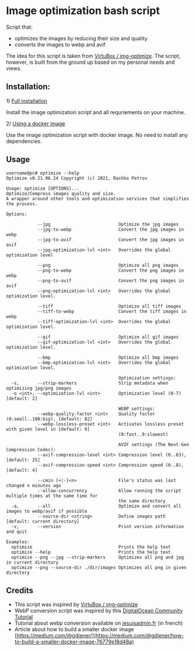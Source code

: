 # Image optimization bash script

Script that:

-   optimizes the images by reducing their size and quality
-   converts the images to webp and avif

The idea for this script is taken from [VirtuBox / img-optimize](https://github.com/VirtuBox/img-optimize). The script, however, is built from the ground up based on my personal needs and views.

## Installation:

1\) [Full installation](https://github.com/rashkopetrov/img-optimize/blob/master/README-INSTALLATION.md)

Install the image optimization script and all requriements on your machine.

2\) [Using a docker image](https://github.com/rashkopetrov/img-optimize/blob/master/README-DOCKER.md)

Use the image optimization script with docker image. No need to install any dependencies.

## Usage

```
username@pc# optimize --help
Optimize v0.21.06.24 Copyright (c) 2021, Rashko Petrov

Usage: optimize [OPTIONS]...
Optimize/Compress images quality and size.
A wrapper around other tools and optimization services that simplifies the process.

Options:

            --jpg                          Optimize the jpg images
            --jpg-to-webp                  Convert the jpg images in webp
            --jpg-to-avif                  Convert the jpg images in avif
            --jpg-optimization-lvl <int>   Overrides the global optimization level

            --png                          Optimize all png images
            --png-to-webp                  Convert the png images in webp
            --png-to-avif                  Convert the png images in avif
            --png-optimization-lvl <int>   Overrides the global optimization level.

            --tiff                         Optimize all tiff images
            --tiff-to-webp                 Convert the tiff images in webp
            --tiff-optimization-lvl <int>  Overrides the global optimization level.

            --gif                          Optimize all gif images
            --gif-optimization-lvl <int>   Overrides the global optimization level.

            --bmp                          Optimize all bmp images
            --bmp-optimization-lvl <int>   Overrides the global optimization level.

                                           Optimization settings:
  -s,       --strip-markers                Strip metadata when optimizing jpg/png images
  -o <int>, --optimization-lvl <int>       Optimization level (0-7) [default: 2]

                                           WEBP settings:
            --webp-quality-factor <int>    Quality factor (0:small..100:big), [default: 82]
            --webp-lossless-preset <int>   Activates lossless preset with given level in [default: 9]
                                           (0:fast..9:slowest)

                                           AVIF settings (The Next-Gen Compression Codec):
            --avif-compression-level <int> Compression level (0..63), [default: 25]
            --avif-compression-speed <int> Compression speed (0..8), [default: 4]

            --cmin [+|-]<n>                File's status was last changed n minutes ago
            --allow-concurrency            Allow running the script multiple times at the same time for
                                           the same directory
  -a,       --all                          Optimize and convert all images to webp/avif if possible
            --source-dir <string>          Define images path [default: current directory]
  -v,       --version                      Print version information and quit

Examples:
  optimize                                 Prints the help text
  optimize --help                          Prints the help text
  optimize --png --jpg --strip-markers     Optimizes all png and jpg in current directory
  optimize --png --source-dir ./dir/images Optimizes all png in given directory
```

## Credits

-   This script was inspired by [VirtuBox / img-optimize](https://github.com/VirtuBox/img-optimize)
-   WebP conversion script was inspired by this [DigitalOcean Community Tutorial](https://www.digitalocean.com/community/tutorials/how-to-create-and-serve-webp-images-to-speed-up-your-website)
-   Tutorial about webp conversion available on [jesuisadmin.fr](https://jesuisadmin.fr/convertir-vos-images-en-webp-nginx/) (in french)
-   Article about how to build a smaller docker image [https://medium.com/@gdiener/](https://medium.com/@gdiener/how-to-build-a-smaller-docker-image-76779e18d48a)
